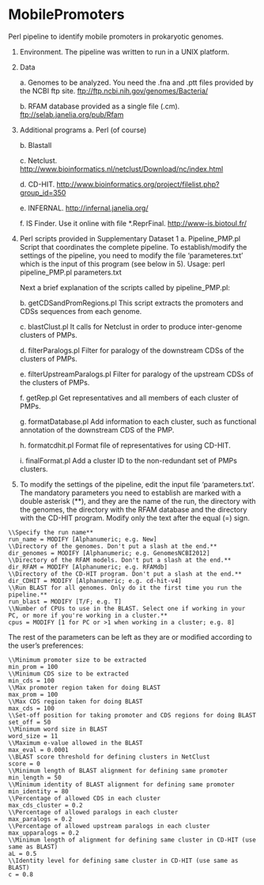 # MobilePromoters
Perl pipeline to identify mobile promoters in prokaryotic genomes.

1. Environment. The pipeline was written to run in a UNIX platform.

2. Data

	a. Genomes to be analyzed. You need the .fna and .ptt files provided by the NCBI ftp site. ftp://ftp.ncbi.nih.gov/genomes/Bacteria/
	
	b. RFAM database provided as a single file (.cm). ftp://selab.janelia.org/pub/Rfam

3.  Additional programs
	a. Perl (of course)

	b. Blastall

	c. Netclust. http://www.bioinformatics.nl/netclust/Download/nc/index.html
	
	d. CD-HIT. http://www.bioinformatics.org/project/filelist.php?group_id=350
	
	e. INFERNAL. http://infernal.janelia.org/
	
	f. IS Finder. Use it online with file *.ReprFinal. http://www-is.biotoul.fr/

4. Perl scripts provided in Supplementary Dataset 1
	a. Pipeline_PMP.pl
	Script that coordinates the complete pipeline. To establish/modify the settings of the pipeline, you need to modify the file ‘parameteres.txt’ which is the input of this program (see below in 5). 
	Usage: perl pipeline_PMP.pl parameters.txt
	
	Next a brief explanation of the scripts called by pipeline_PMP.pl:
	
	b. getCDSandPromRegions.pl
	This script extracts the promoters and CDSs sequences from each genome.
	
	c. blastClust.pl
	It calls for Netclust in order to produce inter-genome clusters of PMPs.
	
	d. filterParalogs.pl
	Filter for paralogy of the downstream CDSs of the clusters of PMPs.
	
	e. filterUpstreamParalogs.pl
	Filter for paralogy of the upstream CDSs of the clusters of PMPs.
	
	f. getRep.pl
	Get representatives and all members of each cluster of PMPs.
	
	g. formatDatabase.pl
	Add information to each cluster, such as functional annotation of the downstream CDS of the PMP.
	
	h. formatcdhit.pl
	Format file of representatives for using CD-HIT.
	
	i. finalFormat.pl
	Add a cluster ID to the non-redundant set of PMPs clusters.

5. To modify the settings of the pipeline, edit the input file ‘parameters.txt’. The mandatory parameters you need to establish are marked with a double asterisk (**), and they are the name of the run, the directory with the genomes, the directory with the RFAM database and the directory with the CD-HIT program. Modify only the text after the equal (=) sign.

```
\\Specify the run name**
run_name = MODIFY [Alphanumeric; e.g. New]
\\Directory of the genomes. Don't put a slash at the end.**
dir_genomes = MODIFY [Alphanumeric; e.g. GenomesNCBI2012]
\\Directory of the RFAM models. Don't put a slash at the end.**
dir_RFAM = MODIFY [Alphanumeric; e.g. RFAMdb]
\\Directory of the CD-HIT program. Don't put a slash at the end.**
dir_CDHIT = MODIFY [Alphanumeric; e.g. cd-hit-v4]
\\Run BLAST for all genomes. Only do it the first time you run the pipeline.**
run_blast = MODIFY [T/F; e.g. T]
\\Number of CPUs to use in the BLAST. Select one if working in your PC, or more if you're working in a cluster.**
cpus = MODIFY [1 for PC or >1 when working in a cluster; e.g. 8]
```

The rest of the parameters can be left as they are or modified according to the user’s preferences:


```
\\Minimum promoter size to be extracted
min_prom = 100
\\Minimum CDS size to be extracted
min_cds = 100
\\Max promoter region taken for doing BLAST
max_prom = 100
\\Max CDS region taken for doing BLAST
max_cds = 100
\\Set-off position for taking promoter and CDS regions for doing BLAST
set_off = 50
\\Minimum word size in BLAST
word_size = 11
\\Maximum e-value allowed in the BLAST
max_eval = 0.0001
\\BLAST score threshold for defining clusters in NetClust
score = 0
\\Minimum length of BLAST alignment for defining same promoter
min_length = 50
\\Minimum identity of BLAST alignment for defining same promoter
min_identity = 80
\\Percentage of allowed CDS in each cluster
max_cds_cluster = 0.2
\\Percentage of allowed paralogs in each cluster
max_paralogs = 0.2
\\Percentage of allowed upstream paralogs in each cluster
max_upparalogs = 0.2
\\Minimum length of alignment for defining same cluster in CD-HIT (use same as BLAST)
aL = 0.5
\\Identity level for defining same cluster in CD-HIT (use same as BLAST)
c = 0.8
```
